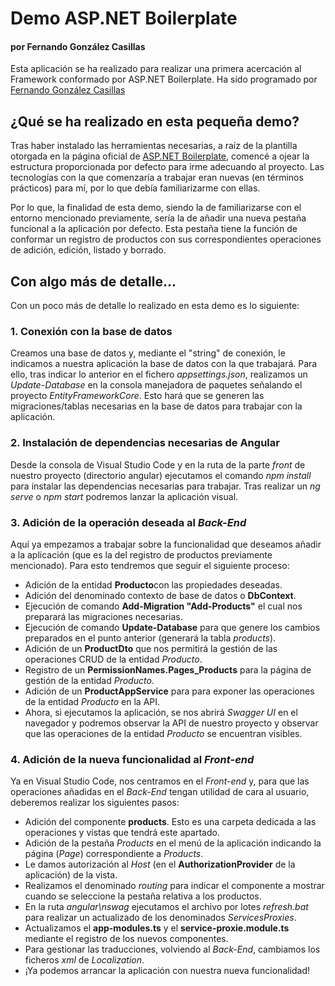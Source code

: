 # Demo ASP.NET Boilerplate
#### por Fernando González Casillas

Esta aplicación se ha realizado para realizar una primera acercación al Framework conformado por ASP.NET Boilerplate. Ha sido programado por [Fernando González Casillas](https://www.linkedin.com/in/fernando-gonz%C3%A1lez-casillas/)

## ¿Qué se ha realizado en esta pequeña demo?

Tras haber instalado las herramientas necesarias, a raíz de la plantilla otorgada en la página oficial de [ASP.NET Boilerplate](https://aspnetboilerplate.com/), comencé a ojear la estructura proporcionada por defecto para irme adecuando al proyecto. Las tecnologías con la que comenzaría a trabajar eran nuevas (en términos prácticos) para mí, por lo que debía familiarizarme con ellas.

Por lo que, la finalidad de esta demo, siendo la de familiarizarse con el entorno mencionado previamente, sería la de añadir una nueva pestaña funcional a la aplicación por defecto. Esta pestaña tiene la función de conformar un registro de productos con sus correspondientes operaciones de adición, edición, listado y borrado.

## Con algo más de detalle...

Con un poco más de detalle lo realizado en esta demo es lo siguiente:

### 1. Conexión con la base de datos

Creamos una base de datos y, mediante el "string" de conexión, le indicamos a nuestra aplicación la base de datos con la que trabajará. Para ello, tras indicar lo anterior en el fichero *appsettings.json*, realizamos un *Update-Database* en la consola manejadora de paquetes señalando el proyecto *EntityFrameworkCore*. Esto hará que se generen las migraciones/tablas necesarias en la base de datos para trabajar con la aplicación.

### 2. Instalación de dependencias necesarias de Angular

Desde la consola de Visual Studio Code y en la ruta de la parte *front* de nuestro proyecto (directorio angular) ejecutamos el comando *npm install* para instalar las dependencias necesarias para trabajar. Tras realizar un *ng serve* o *npm start* podremos lanzar la aplicación visual.

### 3. Adición de la operación deseada al *Back-End*

Aquí ya empezamos a trabajar sobre la funcionalidad que deseamos añadir a la aplicación (que es la del registro de productos previamente mencionado). Para esto tendremos que seguir el siguiente proceso:

- Adición de la entidad **Producto**con las propiedades deseadas.
- Adición del denominado contexto de base de datos o **DbContext**.
- Ejecución de comando **Add-Migration "Add-Products"** el cual nos preparará las migraciones necesarias.
- Ejecución de comando **Update-Database** para que genere los cambios preparados en el punto anterior (generará la tabla *products*).
- Adición de un **ProductDto** que nos permitirá la gestión de las operaciones CRUD de la entidad *Producto*.
- Registro de un **PermissionNames.Pages_Products** para la página de gestión de la entidad *Producto*.
- Adición de un **ProductAppService** para para exponer las operaciones de la entidad *Producto* en la API.
- Ahora, si ejecutamos la aplicación, se nos abrirá *Swagger UI* en el navegador y podremos observar la API de nuestro proyecto y observar que las operaciones de la entidad *Producto* se encuentran visibles.

### 4. Adición de la nueva funcionalidad al *Front-end*

Ya en Visual Studio Code, nos centramos en el *Front-end* y, para que las operaciones añadidas en el *Back-End* tengan utilidad de cara al usuario, deberemos realizar los siguientes pasos:

- Adición del componente **products**. Esto es una carpeta dedicada a las operaciones y vistas que tendrá este apartado.
- Adición de la pestaña *Products* en el menú de la aplicación indicando la página (*Page*) correspondiente a *Products*.
- Le damos autorización al *Host* (en el **AuthorizationProvider** de la aplicación) de la vista.
- Realizamos el denominado *routing* para indicar el componente a mostrar cuando se seleccione la pestaña relativa a los productos.
- En la ruta *angular\nswag* ejecutamos el archivo por lotes *refresh.bat* para realizar un actualizado de los denominados *ServicesProxies*.
- Actualizamos el **app-modules.ts** y el **service-proxie.module.ts** mediante el registro de los nuevos componentes.
- Para gestionar las traducciones, volviendo al *Back-End*, cambiamos los ficheros *xml* de *Localization*.
- ¡Ya podemos arrancar la aplicación con nuestra nueva funcionalidad!
